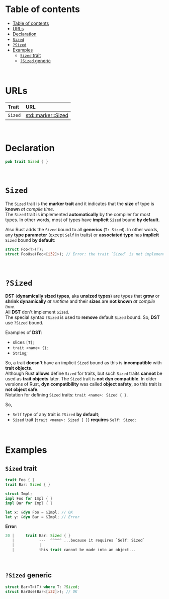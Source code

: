 # Table of contents
- [Table of contents](#table-of-contents)
- [URLs](#urls)
- [Declaration](#declaration)
- [`Sized`](#sized)
- [`?Sized`](#sized-1)
- [Examples](#examples)
  - [`Sized` trait](#sized-trait)
  - [`?Sized` generic](#sized-generic)

<br>

# URLs
|Trait|URL|
|:----|:------------|
|`Sized`|[std::marker::Sized](https://doc.rust-lang.org/std/marker/trait.Sized.html)|

<br>

# Declaration
```rust
pub trait Sized { }
```

<br>

# `Sized`
The `Sized` trait is the **marker trait** and it indicates that the **size** of type is **known** *at compile time*.<br>
The `Sized` trait is implemented **automatically** by the compiler for most types. In other words, most of types have **implicit** `Sized` bound **by default**.<br>

Also Rust adds the `Sized` bound to all **generics** (`T: Sized`). In other words, any **type parameter** (except `Self` in traits) or **associated type** has **implicit** `Sized` bound **by default**:
```rust
struct Foo<T>(T);
struct FooUse(Foo<[i32]>); // Error: the trait `Sized` is not implemented for `[i32]`
```

<br>

# `?Sized`
**DST** (**dynamically sized types**, aka **unsized types**) are types that **grow** or **shrink dynamically** *at runtime* and their **sizes** are **not known** *at compile time*.<br>
All **DST** don't implement `Sized`.<br>
The special syntax `?Sized` is used to **remove** default `Sized` bound. So, **DST** use `?Sized` bound.<br>

Examples of **DST**:
- slices `[T]`;
- `trait <name> {}`;
- `String`;

So, a trait **doesn't** have an implicit `Sized` bound as this is **incompatible** with **trait objects**.<br>
Although Rust **allows** define `Sized` for traits, but such `Sized` traits **cannot** be used as **trait objects** later. The `Sized` trait is **not** **dyn compatible**. In older versions of Rust, **dyn compatibility** was called **object safety**, so this trait is **not object safe**. <br>
Notation for defining `Sized` traits: `trait <name>: Sized { }`.<br>

So,
- `Self` type of any trait is `?Sized` **by default**;
- `Sized` trait (`trait <name>: Sized { }`) **requires** `Self: Sized`;

<br>

# Examples
## `Sized` trait
```rust
trait Foo { }
trait Bar: Sized { }

struct Impl;
impl Foo for Impl { }
impl Bar for Impl { }

let x: &dyn Foo = &Impl; // OK
let y: &dyn Bar = &Impl; // Error
```

**Error**:
```rust
20 |     trait Bar: Sized { }
   |           ---  ^^^^^ ...because it requires `Self: Sized`
   |           |
   |           this trait cannot be made into an object...
```

<br>

## `?Sized` generic
```rust
struct Bar<T>(T) where T: ?Sized;
struct BarUse(Bar<[i32]>); // OK
```
